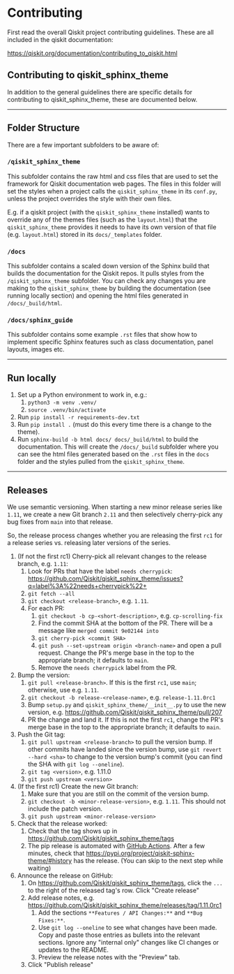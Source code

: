 # Contributing

First read the overall Qiskit project contributing guidelines. These are all
included in the qiskit documentation:

https://qiskit.org/documentation/contributing_to_qiskit.html

## Contributing to qiskit_sphinx_theme

In addition to the general guidelines there are specific details for
contributing to qiskit_sphinx_theme, these are documented below.

------
## Folder Structure

There are a few important subfolders to be aware of:

### `/qiskit_sphinx_theme`
This subfolder contains the raw html and css files that are used to set the framework for Qiskit documentation web pages. The files in this folder will set the styles when a project calls the `qiskit_sphinx_theme` in its `conf.py`, unless the project overrides the style with their own files.

E.g. if a qiskit project (with the `qiskit_sphinx_theme` installed) wants to override any of the themes files (such as the `layout.html`) that the `qiskit_sphinx_theme` provides it needs to have its own version of that file (e.g. `layout.html`) stored in its `docs/_templates` folder.

### `/docs`
This subfolder contains a scaled down version of the Sphinx build that builds the documentation for the Qiskit repos. It pulls styles from the `/qiskit_sphinx_theme` subfolder. You can check any changes you are making to the `qiskit_sphinx_theme` by building the documentation (see running locally section) and opening the html files generated in `/docs/_build/html`.

### `/docs/sphinx_guide`
This subfolder contains some example `.rst` files that show how to implement specific Sphinx features such as class documentation, panel layouts, images etc.

------
## Run locally

1. Set up a Python environment to work in, e.g.:
   1. `python3 -m venv .venv/`
   2. `source .venv/bin/activate`
2. Run `pip install -r requirements-dev.txt`
3. Run `pip install .` (must do this every time there is a change to the theme).
4. Run `sphinx-build -b html docs/ docs/_build/html` to build the documentation. This will create the `/docs/_build` subfolder where you can see the html files generated based on the `.rst` files in the `docs` folder and the styles pulled from the `qiskit_sphinx_theme`.

------
## Releases

We use semantic versioning. When starting a new minor release series like `1.11`, we create a new Git branch `2.11` and then selectively cherry-pick any bug fixes from `main` into that release.

So, the release process changes whether you are releasing the first `rc1` for a release series vs. releasing later versions of the series.

1. (If not the first rc1) Cherry-pick all relevant changes to the release branch, e.g. `1.11`:
   1. Look for PRs that have the label `needs cherrypick`: https://github.com/Qiskit/qiskit_sphinx_theme/issues?q=label%3A%22needs+cherrypick%22+
   2. `git fetch --all`
   3. `git checkout <release-branch>`, e.g. `1.11`.
   4. For each PR:
      1. `git checkout -b cp-<short-description>`, e.g. `cp-scrolling-fix`
      2. Find the commit SHA at the bottom of the PR. There will be a message like `merged commit 9e02144 into`
      3. `git cherry-pick <commit SHA>`
      4. `git push --set-upstream origin <branch-name>` and open a pull request. Change the PR's merge base in the top to the appropriate branch; it defaults to `main`.
      5. Remove the `needs cherrypick` label from the PR.
2. Bump the version:
   1. `git pull <release-branch>`. If this is the first `rc1`, use `main`; otherwise, use e.g. `1.11`.
   2. `git checkout -b release-<release-name>`, e.g. `release-1.11.0rc1`
   3. Bump `setup.py` and `qiskit_sphinx_theme/__init__.py` to use the new version, e.g. https://github.com/Qiskit/qiskit_sphinx_theme/pull/207
   4. PR the change and land it. If this is not the first `rc1`, change the PR's merge base in the top to the appropriate branch; it defaults to `main`.
3. Push the Git tag:
   1. `git pull upstream <release-branch>` to pull the version bump. If other commits have landed since the version bump, use `git revert --hard <sha>` to change to the version bump's commit (you can find the SHA with `git log --oneline`).
   2. `git tag <version>`, e.g. 1.11.0
   3. `git push upstream <version>`
4. (If the first rc1) Create the new Git branch:
   1. Make sure that you are still on the commit of the version bump.
   2. `git checkout -b <minor-release-version>`, e.g. `1.11`. This should not include the patch version.
   3. `git push upstream <minor-release-version>`
5. Check that the release worked:
   1. Check that the tag shows up in https://github.com/Qiskit/qiskit_sphinx_theme/tags
   2. The pip release is automated with [GitHub Actions](https://github.com/Qiskit/qiskit_sphinx_theme/actions/workflows/release.yml). After a few minutes, check that https://pypi.org/project/qiskit-sphinx-theme/#history has the release. (You can skip to the next step while waiting)
6. Announce the release on GitHub:
   1. On https://github.com/Qiskit/qiskit_sphinx_theme/tags, click the `...` to the right of the released tag's row. Click "Create release"
   2. Add release notes, e.g. https://github.com/Qiskit/qiskit_sphinx_theme/releases/tag/1.11.0rc1
      1. Add the sections `**Features / API Changes:**` and `**Bug Fixes:**`. 
      2. Use `git log --oneline` to see what changes have been made. Copy and paste those entries as bullets into the relevant sections. Ignore any "internal only" changes like CI changes or updates to the README.
      3. Preview the release notes with the "Preview" tab.
   3. Click "Publish release"
